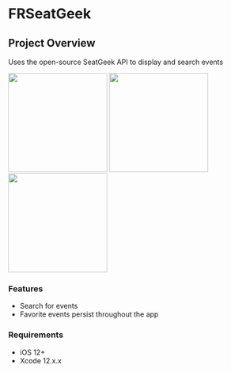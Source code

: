 # FRSeatGeek

## Project Overview

Uses the open-source SeatGeek API to display and search events

<img src="https://i.ibb.co/GMw46KJ/Simulator-Screen-Shot-i-Phone-11-2021-03-02-at-15-34-47.png" width="200" /> <img src="https://i.ibb.co/M1scZP3/Simulator-Screen-Shot-i-Phone-11-2021-03-02-at-15-34-58.png" width="200" /> <img src="https://i.ibb.co/b3XWCm4/Simulator-Screen-Shot-i-Phone-11-2021-03-02-at-15-35-20.png" width="200" />

### Features

- Search for events
- Favorite events persist throughout the app

### Requirements

- iOS 12+
- Xcode 12.x.x
